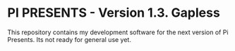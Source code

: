 PI PRESENTS  - Version 1.3. Gapless
============================

This repository contains my development software for the next version of Pi Presents. Its not ready for general use yet.

